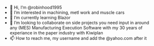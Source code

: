 - 👋 Hi, I’m @robinhood1995
- 👀 I’m interested in machining, metl work and muscle cars
- 🌱 I’m currently learning Blazor
- 💞️ I’m looking to collaborate on side projects you need input in around any (MES) Manufacturing Execution Software with my 30 years of experiance in the paper industry with Kiwiplan
- 📫 How to reach me, my username and add the @yahoo.com after it

<!---
robinhood1995/robinhood1995 is a ✨ special ✨ repository because its `README.md` (this file) appears on your GitHub profile.
You can click the Preview link to take a look at your changes.
--->
